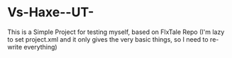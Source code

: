 # Vs-Haxe--UT-
This is a Simple Project for testing myself, based on FlxTale Repo (I'm lazy to set project.xml and it only gives the very basic things, so I need to re-write everything)
